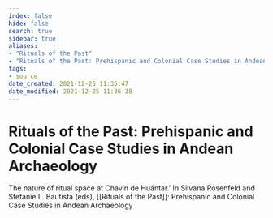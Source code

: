 ```yaml
---
index: false
hide: false
search: true
sidebar: true
aliases:
- "Rituals of the Past"
- "Rituals of the Past: Prehispanic and Colonial Case Studies in Andean Archaeology"
tags:
- source
date_created: 2021-12-25 11:35:47
date_modified: 2021-12-25 11:36:38
---
```


# Rituals of the Past: Prehispanic and Colonial Case Studies in Andean Archaeology

The nature of ritual space at Chavín de Huántar.’ In Silvana Rosenfeld and Stefanie L. Bautista (eds), [[Rituals of the Past]]: Prehispanic and Colonial Case Studies in Andean Archaeology

<!-- ![](Silvana%20A%20Rosenfeld_%20Stefanie%20L%20Bautista%20-%20Rituals%20of%20the%20Past_%20Prehispanic%20and%20Colonial%20Case%20Studies%20in%20Andean%20Archaeology-University%20Press%20of%20Colorado%20(2017).pdf) -->
